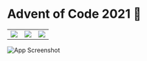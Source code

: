 # Advent of Code 2021 🎄

<table>
  <tr>
    <td>
      <img src="demo/screenshot1_framed.jpg">
    </td>
    <td>
      <img src="demo/screenshot2_framed.jpg">
    </td>
    <td>
      <img src="demo/screenshot3_framed.jpg">
    </td>
  </tr>
</table>

![App Screenshot](https://blog.pythondiscord.com/content/images/size/w2000/2021/03/AoC_banner.png)

